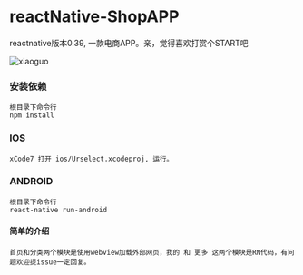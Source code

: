 # reactNative-ShopAPP

reactnative版本0.39, 一款电商APP。亲，觉得喜欢打赏个START吧

![xiaoguo](https://github.com/bill-mark/reactNative-ShopAPP/blob/master/%E6%95%88%E6%9E%9C%E5%9B%BE/10.gif?raw=true)

### 安装依赖
```
根目录下命令行
npm install
```

### IOS
```
xCode7 打开 ios/Urselect.xcodeproj, 运行。
```

### ANDROID
```
根目录下命令行
react-native run-android
```
#### 简单的介绍
```
首页和分类两个模块是使用webview加载外部网页，我的 和 更多 这两个模块是RN代码，有问题欢迎提issue一定回复。
```
